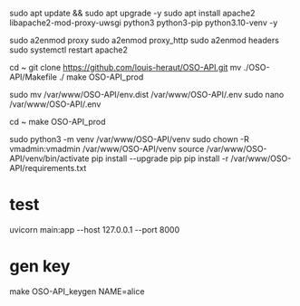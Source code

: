 sudo apt update && sudo apt upgrade -y
sudo apt install apache2 libapache2-mod-proxy-uwsgi python3 python3-pip python3.10-venv -y


sudo a2enmod proxy
sudo a2enmod proxy_http
sudo a2enmod headers
sudo systemctl restart apache2

cd ~
git clone https://github.com/louis-heraut/OSO-API.git
mv ./OSO-API/Makefile ./
make OSO-API_prod

sudo mv /var/www/OSO-API/env.dist /var/www/OSO-API/.env
sudo nano /var/www/OSO-API/.env

cd ~
make OSO-API_prod

sudo python3 -m venv /var/www/OSO-API/venv
sudo chown -R vmadmin:vmadmin /var/www/OSO-API/venv
source /var/www/OSO-API/venv/bin/activate
pip install --upgrade pip
pip install -r /var/www/OSO-API/requirements.txt



# test
uvicorn main:app --host 127.0.0.1 --port 8000





# gen key
make OSO-API_keygen NAME=alice



